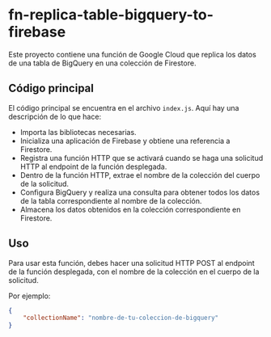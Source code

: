 # fn-replica-table-bigquery-to-firebase

Este proyecto contiene una función de Google Cloud que replica los datos de una tabla de BigQuery en una colección de Firestore.

## Código principal

El código principal se encuentra en el archivo `index.js`. Aquí hay una descripción de lo que hace:

- Importa las bibliotecas necesarias.
- Inicializa una aplicación de Firebase y obtiene una referencia a Firestore.
- Registra una función HTTP que se activará cuando se haga una solicitud HTTP al endpoint de la función desplegada.
- Dentro de la función HTTP, extrae el nombre de la colección del cuerpo de la solicitud.
- Configura BigQuery y realiza una consulta para obtener todos los datos de la tabla correspondiente al nombre de la colección.
- Almacena los datos obtenidos en la colección correspondiente en Firestore.

## Uso

Para usar esta función, debes hacer una solicitud HTTP POST al endpoint de la función desplegada, con el nombre de la colección en el cuerpo de la solicitud.

Por ejemplo:

```json
{
    "collectionName": "nombre-de-tu-coleccion-de-bigquery"
}
